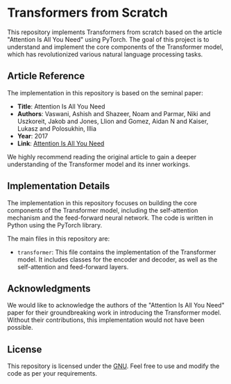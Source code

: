 # Transformers from Scratch

This repository implements Transformers from scratch based on the article "Attention Is All You Need" using PyTorch. The goal of this project is to understand and implement the core components of the Transformer model, which has revolutionized various natural language processing tasks.

## Article Reference
The implementation in this repository is based on the seminal paper:

- **Title**: Attention Is All You Need
- **Authors**: Vaswani, Ashish and Shazeer, Noam and Parmar, Niki and Uszkoreit, Jakob and Jones, Llion and Gomez, Aidan N and Kaiser, Lukasz and Polosukhin, Illia
- **Year**: 2017
- **Link**: [Attention Is All You Need](https://arxiv.org/abs/1706.03762)

We highly recommend reading the original article to gain a deeper understanding of the Transformer model and its inner workings.

## Implementation Details
The implementation in this repository focuses on building the core components of the Transformer model, including the self-attention mechanism and the feed-forward neural network. The code is written in Python using the PyTorch library.

The main files in this repository are:

- `transformer`: This file contains the implementation of the Transformer model. It includes classes for the encoder and decoder, as well as the self-attention and feed-forward layers.


## Acknowledgments
We would like to acknowledge the authors of the "Attention Is All You Need" paper for their groundbreaking work in introducing the Transformer model. Without their contributions, this implementation would not have been possible.

## License
This repository is licensed under the [GNU](LICENSE). Feel free to use and modify the code as per your requirements.
